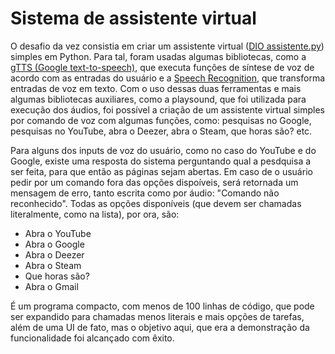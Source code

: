 # Sistema de assistente virtual

O desafio da vez consistia em criar um assistente virtual ([DIO assistente.py](https://github.com/msccobra/DIO-BairesDev/blob/main/Assistente%20virtual/DIO%20assistente.py)) simples em Python. Para tal, foram usadas algumas bibliotecas, como a [gTTS (Google text-to-speech)](https://gtts.readthedocs.io/en/latest/index.html), que executa funções de síntese de voz de acordo com as entradas do usuário e a [Speech Recognition](https://pypi.org/project/SpeechRecognition/), que transforma entradas de voz em texto. Com o uso dessas duas ferramentas e mais algumas bibliotecas auxiliares, como a playsound, que foi utilizada para execução dos áudios, foi possível a criação de um assistente virtual simples por comando de voz com algumas funções, como: pesquisas no Google, pesquisas no YouTube, abra o Deezer, abra o Steam, que horas são? etc.

Para alguns dos inputs de voz do usuário, como no caso do YouTube e do Google, existe uma resposta do sistema perguntando qual a pesdquisa a ser feita, para que então as páginas sejam abertas. Em caso de o usuário pedir por um comando fora das opções dispoíveis, será retornada um mensagem de erro, tanto escrita como por áudio: "Comando não reconhecido".
Todas as opções disponíveis (que devem ser chamadas literalmente, como na lista), por ora, são:
- Abra o YouTube
- Abra o Google
- Abra o Deezer
- Abra o Steam
- Que horas são?
- Abra o Gmail

É um programa compacto, com menos de 100 linhas de código, que pode ser expandido para chamadas menos literais e mais opções de tarefas, além de uma UI de fato, mas o objetivo aqui, que era a demonstração da funcionalidade foi alcançado com êxito.
